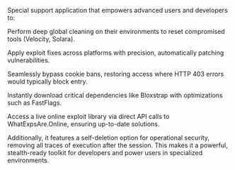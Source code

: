Special support application that empowers advanced users and developers to:

Perform deep global cleaning on their environments to reset compromised tools (Velocity, Solara).

Apply exploit fixes across platforms with precision, automatically patching vulnerabilities.

Seamlessly bypass cookie bans, restoring access where HTTP 403 errors would typically block entry.

Instantly download critical dependencies like Bloxstrap with optimizations such as FastFlags.

Access a live online exploit library via direct API calls to WhatExpsAre.Online, ensuring up-to-date solutions.

Additionally, it features a self-deletion option for operational security, removing all traces of execution after the session. This makes it a powerful, stealth-ready toolkit for developers and power users in specialized environments.
